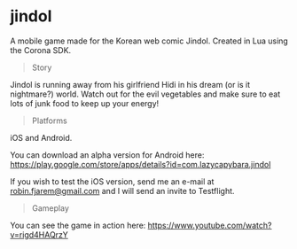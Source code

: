 # jindol
A mobile game made for the Korean web comic Jindol. Created in Lua using the Corona SDK.

> Story

Jindol is running away from his girlfriend Hidi in his dream (or is it nightmare?) world. Watch out for the evil vegetables and make sure to eat lots of junk food to keep up your energy!

> Platforms

iOS and Android.

You can download an alpha version for Android here: https://play.google.com/store/apps/details?id=com.lazycapybara.jindol

If you wish to test the iOS version, send me an e-mail at robin.fjarem@gmail.com and I will send an invite to Testflight.

> Gameplay

You can see the game in action here: https://www.youtube.com/watch?v=rigd4HAQrzY
